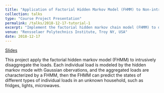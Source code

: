 ```yaml
---
title: "Application of Factorial Hidden Markov Model (FHMM) to Non-intrusive Load Monitoring"
collection: talks
type: "Course Project Presentation"
permalink: /talks/2018-12-17-tutorial-1
excerpt: "Implement the factorial hidden markov chain model (FHMM) to disaggregate loads <br/><img src='/images/powers.pdf'>"
venue: "Rensselaer Polytechnics Institute, Troy NY, USA"
date: 2018-12-17 
---
```


[Slides](http://Wendy0601.github.io/files/FHMM.pdf)

This project apply the factorial hidden markov model (FHMM) to intrusively disaggregate the loads. Each individual load is modeled by the hidden markov mode with Gaussian obervations, and the aggregated loads are characterized by a FHMM, then the FHMM can predict the states of different types of individual loads in an unknown household, such as fridges, lights, microwaves.
